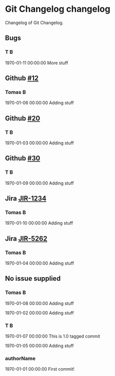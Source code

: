 # Git Changelog changelog

Changelog of Git Changelog.

## Bugs
### T B
1970-01-11 00:00:00
More stuff


## Github [#12](https://github.com/tomasbjerre/git-releasenotes-plugin/issues/12)
### Tomas B
1970-01-06 00:00:00
Adding stuff


## Github [#20](https://github.com/tomasbjerre/git-releasenotes-plugin/issues/20)
### T B
1970-01-03 00:00:00
Adding stuff


## Github [#30](https://github.com/tomasbjerre/git-releasenotes-plugin/issues/30)
### T B
1970-01-09 00:00:00
Adding stuff


## Jira [JIR-1234](https://jiraserver/jira/browse/JIR-1234)
### Tomas B
1970-01-10 00:00:00
Adding stuff


## Jira [JIR-5262](https://jiraserver/jira/browse/JIR-5262)
### Tomas B
1970-01-04 00:00:00
Adding stuff


## No issue supplied
### Tomas B
1970-01-08 00:00:00
Adding stuff

1970-01-02 00:00:00
Adding stuff


### T B
1970-01-07 00:00:00
This is 1.0 tagged commit

1970-01-05 00:00:00
Adding stuff


### authorName
1970-01-01 00:00:00
First commit!